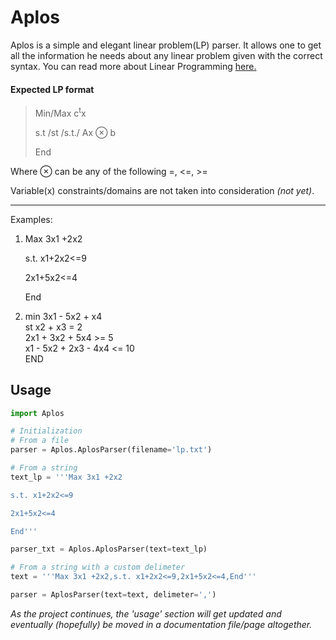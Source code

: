 # Aplos

Aplos is a simple and elegant linear problem(LP) parser. It allows one to get all the information he needs about any linear problem given with the correct syntax. You can read more about Linear Programming [here.](https://en.wikipedia.org/wiki/Linear_programming)

#### Expected LP format

>Min/Max c<sup>t</sup>x  
>
>s.t /st /s.t./ Ax ⊗ b  
>
>End

Where ⊗ can be any of the following =, <=, >=

Variable(x) constraints/domains are not taken into consideration *(not yet)*.

---
Examples:

1. Max 3x1 +2x2

    s.t. x1+2x2<=9

	2x1+5x2<=4

	End
    
 2. min 3x1 - 5x2 + x4  
 	st x2 + x3 = 2  
       2x1 + 3x2 + 5x4 >= 5  
       x1 - 5x2 + 2x3 - 4x4 <= 10  
       END
       
## Usage
``` python
import Aplos

# Initialization
# From a file
parser = Aplos.AplosParser(filename='lp.txt')

# From a string
text_lp = '''Max 3x1 +2x2

s.t. x1+2x2<=9

2x1+5x2<=4

End'''

parser_txt = Aplos.AplosParser(text=text_lp)

# From a string with a custom delimeter
text = '''Max 3x1 +2x2,s.t. x1+2x2<=9,2x1+5x2<=4,End'''

parser = AplosParser(text=text, delimeter=',')
```
*As the project continues, the 'usage' section will get updated and eventually (hopefully) be moved in a documentation file/page altogether.*


